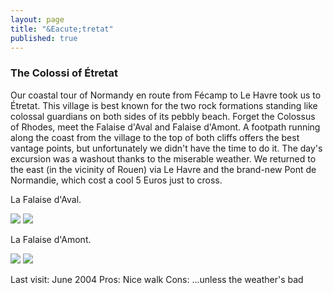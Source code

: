 ```yaml
---
layout: page
title: "&Eacute;tretat"
published: true
---
```

<h3>The Colossi of &Eacute;tretat</h3>

Our coastal tour of Normandy en route from F&eacute;camp to Le Havre took us to &Eacute;tretat. This village is best known for the two rock formations standing like colossal guardians on both sides of its pebbly beach. Forget the Colossus of Rhodes, meet the Falaise d'Aval and Falaise d'Amont. A footpath running along the coast from the village to the top of both cliffs offers the best vantage points, but unfortunately we didn't have the time to do it. The day's excursion was a washout thanks to the miserable weather. We returned to the east (in the vicinity of Rouen) via Le Havre and the brand-new Pont de Normandie, which cost a cool 5 Euros just to cross.

La Falaise d'Aval.

<img src="https://dl.dropboxusercontent.com/u/52804626/etretat/img_8812.jpg" />

<img src="https://dl.dropboxusercontent.com/u/52804626/etretat/EtretatRock1.jpg" />

La Falaise d'Amont.

<img src="https://dl.dropboxusercontent.com/u/52804626/etretat/img_8816.jpg" />

<img src="https://dl.dropboxusercontent.com/u/52804626/etretat/EtretatCliffEast.jpg" />

Last visit: June 2004
Pros: Nice walk
Cons: ...unless the weather's bad
